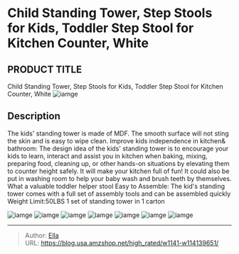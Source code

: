 # Child Standing Tower, Step Stools for Kids, Toddler Step Stool for Kitchen Counter, White


## PRODUCT TITLE 

Child Standing Tower, Step Stools for Kids, Toddler Step Stool for Kitchen Counter, White
![iamge](https://b2bfiles1.gigab2b.cn/image/wkseller/11981/20220322_2671806186fc8fba7ae14ad2b7c5c38b.jpg)

## Description

The kids&#39; standing tower is made of MDF. The smooth surface will not sting the skin and is easy to wipe clean.
Improve kids independence in kitchen&amp; bathroom: The design idea of the kids&#39; standing tower is to encourage your kids to learn, interact and assist you in kitchen when baking, mixing, preparing food, cleaning up, or other hands-on situations by elevating them to counter height safely. It will make your kitchen full of fun! It could also be put in washing room to help your baby wash and brush teeth by themselves. What a valuable toddler helper stool
Easy to Assemble: The kid&#39;s standing tower comes with a full set of assembly tools and can be assembled quickly
Weight Limit:50LBS
1 set of standing tower in 1 carton






![iamge](https://b2bfiles1.gigab2b.cn/image/wkseller/11981/20230716_d1de689376f4791d5149fc549126470c.jpg)
![iamge](https://b2bfiles1.gigab2b.cn/image/wkseller/11981/20220322_1d721a5b71455fe546bcc2ee9b2e470f.jpg)
![iamge](https://b2bfiles1.gigab2b.cn/image/wkseller/11981/20220322_d3fd30ef38f588f563ff65282fba703c.jpg)
![iamge](https://b2bfiles1.gigab2b.cn/image/wkseller/11981/20220322_1d009e6f7fdd63c67c262fd2b2dcf560.jpg)
![iamge](https://b2bfiles1.gigab2b.cn/image/wkseller/11981/20220322_8cafcea906acbb09e26bbaa43c8b07a8.jpg)
![iamge](https://b2bfiles1.gigab2b.cn/image/wkseller/11981/20220322_2a56418de863341d5b7545d8b32ebbec.jpg)
![iamge](https://b2bfiles1.gigab2b.cn/image/wkseller/11981/20220322_47a3b2c1d06b7cd1c9171cce1a782720.jpg)


---

> Author: [Ella](https://blog.usa.amzshop.net/)  
> URL: https://blog.usa.amzshop.net/high_rated/w1141-w114139651/  

